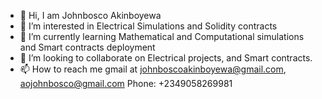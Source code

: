 - 👋 Hi, I am Johnbosco Akinboyewa 
- 👀 I’m interested in Electrical Simulations and Solidity contracts 
- 🌱 I’m currently learning Mathematical and Computational simulations and Smart contracts deployment
- 💞️ I’m looking to collaborate on Electrical projects, and Smart contracts.
- 📫 How to reach me gmail at johnboscoakinboyewa@gmail.com, aojohnbosco@gmail.com Phone: +2349058269981

<!---
TobiJohnbosco/TobiJohnbosco is a ✨ special ✨ repository because its `README.md` (this file) appears on your GitHub profile.
You can click the Preview link to take a look at your changes.
--->
